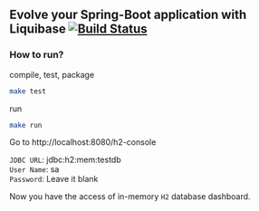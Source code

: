## Evolve your Spring-Boot application with Liquibase [![Build Status](https://travis-ci.org/myuna/spring-boot-liquibase.svg?branch=master)](https://travis-ci.org/myuna/spring-boot-liquibase)

### How to run?
compile, test, package
```bash
make test
```
run
```bash
make run
```

Go to http://localhost:8080/h2-console  
  
`JDBC URL`: jdbc:h2:mem:testdb  
`User Name`: sa  
`Password`: Leave it blank

Now you have the access of in-memory `H2` database dashboard.

 
